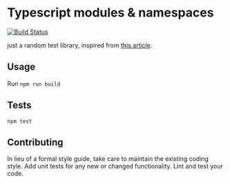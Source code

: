 Typescript modules & namespaces
=========
[![Build Status](https://travis-ci.org/slayerfat/ts-modules-namespaces.svg?branch=master)](https://travis-ci.org/slayerfat/ts-modules-namespaces)

just a random test library, inspired from [this article](https://medium.com/@jdaudier/how-to-create-and-publish-your-first-node-js-module-444e7585b738#.xk440hfam).

## Usage

Run `npm run build`


## Tests

  `npm test`

## Contributing

In lieu of a formal style guide, take care to maintain the existing coding style. Add unit tests for any new or changed functionality. Lint and test your code.
